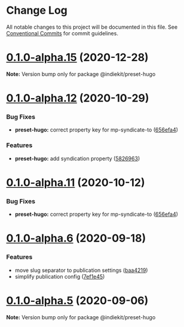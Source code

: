 # Change Log

All notable changes to this project will be documented in this file.
See [Conventional Commits](https://conventionalcommits.org) for commit guidelines.

# [0.1.0-alpha.15](https://github.com/getindiekit/indiekit/compare/v0.1.0-alpha.14...v0.1.0-alpha.15) (2020-12-28)

**Note:** Version bump only for package @indiekit/preset-hugo





# [0.1.0-alpha.12](https://github.com/getindiekit/indiekit/compare/v0.1.0-alpha.10...v0.1.0-alpha.12) (2020-10-29)


### Bug Fixes

* **preset-hugo:** correct property key for mp-syndicate-to ([656efa4](https://github.com/getindiekit/indiekit/commit/656efa44116e4a4b8c4f5c39d7f3f92ea43d6d80))


### Features

* **preset-hugo:** add syndication property ([5826963](https://github.com/getindiekit/indiekit/commit/58269632a9e984cba014b23458a00c1d556c187c))





# [0.1.0-alpha.11](https://github.com/getindiekit/indiekit/compare/v0.1.0-alpha.10...v0.1.0-alpha.11) (2020-10-12)


### Bug Fixes

* **preset-hugo:** correct property key for mp-syndicate-to ([656efa4](https://github.com/getindiekit/indiekit/commit/656efa44116e4a4b8c4f5c39d7f3f92ea43d6d80))





# [0.1.0-alpha.6](https://github.com/getindiekit/indiekit/compare/v0.1.0-alpha.4...v0.1.0-alpha.6) (2020-09-18)


### Features

* move slug separator to publication settings ([baa4219](https://github.com/getindiekit/indiekit/commit/baa42197b3953ba62d44a90b4051392d1716b2e4))
* simplify publication config ([7ef1e45](https://github.com/getindiekit/indiekit/commit/7ef1e45f4a1d99eaaa50bdc5caaf9a70f6012fd2))





# [0.1.0-alpha.5](https://github.com/getindiekit/indiekit/compare/v0.1.0-alpha.4...v0.1.0-alpha.5) (2020-09-06)

**Note:** Version bump only for package @indiekit/preset-hugo
